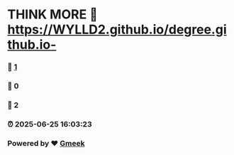 # THINK MORE :link: https://WYLLD2.github.io/degree.github.io- 
### :page_facing_up: [1](https://WYLLD2.github.io/degree.github.io-/tag.html) 
### :speech_balloon: 0 
### :hibiscus: 2 
### :alarm_clock: 2025-06-25 16:03:23 
### Powered by :heart: [Gmeek](https://github.com/Meekdai/Gmeek)
